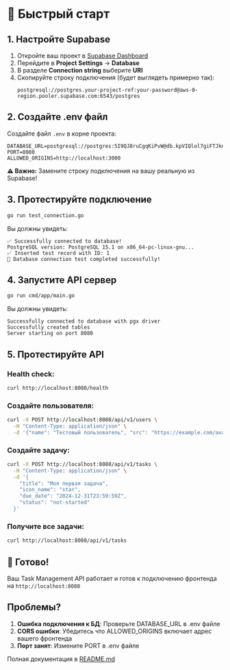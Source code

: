 # 🚀 Быстрый старт

## 1. Настройте Supabase

1. Откройте ваш проект в [Supabase Dashboard](https://supabase.com/dashboard)
2. Перейдите в **Project Settings** → **Database**
3. В разделе **Connection string** выберите **URI**
4. Скопируйте строку подключения (будет выглядеть примерно так):
   ```
   postgresql://postgres.your-project-ref:your-password@aws-0-region.pooler.supabase.com:6543/postgres
   ```

## 2. Создайте .env файл

Создайте файл `.env` в корне проекта:

```env
DATABASE_URL=postgresql://postgres:5I9QJ8ruCgqKiPvW@db.kpVIQlol7giFTJkn.supabase.co:5432/postgres
PORT=8080
ALLOWED_ORIGINS=http://localhost:3000
```

**⚠️ Важно:** Замените строку подключения на вашу реальную из Supabase!

## 3. Протестируйте подключение

```bash
go run test_connection.go
```

Вы должны увидеть:

```
✅ Successfully connected to database!
PostgreSQL version: PostgreSQL 15.1 on x86_64-pc-linux-gnu...
✅ Inserted test record with ID: 1
🎉 Database connection test completed successfully!
```

## 4. Запустите API сервер

```bash
go run cmd/app/main.go
```

Вы должны увидеть:

```
Successfully connected to database with pgx driver
Successfully created tables
Server starting on port 8080
```

## 5. Протестируйте API

### Health check:

```bash
curl http://localhost:8080/health
```

### Создайте пользователя:

```bash
curl -X POST http://localhost:8080/api/v1/users \
  -H "Content-Type: application/json" \
  -d '{"name": "Тестовый пользователь", "src": "https://example.com/avatar.jpg"}'
```

### Создайте задачу:

```bash
curl -X POST http://localhost:8080/api/v1/tasks \
  -H "Content-Type: application/json" \
  -d '{
    "title": "Моя первая задача",
    "icon_name": "star",
    "due_date": "2024-12-31T23:59:59Z",
    "status": "not-started"
  }'
```

### Получите все задачи:

```bash
curl http://localhost:8080/api/v1/tasks
```

## 🎉 Готово!

Ваш Task Management API работает и готов к подключению фронтенда на `http://localhost:8080`

## Проблемы?

1. **Ошибка подключения к БД**: Проверьте DATABASE_URL в .env файле
2. **CORS ошибки**: Убедитесь что ALLOWED_ORIGINS включает адрес вашего фронтенда
3. **Порт занят**: Измените PORT в .env файле

Полная документация в [README.md](README.md)
